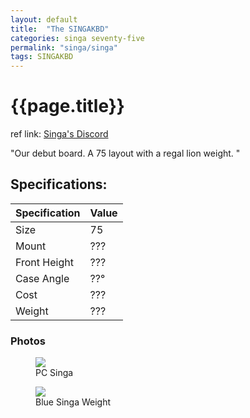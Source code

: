 ```yaml
---
layout: default
title:  "The SINGAKBD"
categories: singa seventy-five
permalink: "singa/singa"
tags: SINGAKBD
---
```

# {{page.title}}

ref link: [Singa's Discord](https://discord.gg/9fKZ5KubdT)

"Our debut board. A 75 layout with a regal lion weight.
"

## Specifications:

| Specification | Value |
|---|---|
| Size | 75 |
| Mount | ??? |
| Front Height | ??? |
| Case Angle | ??° |
| Cost | ??? |
| Weight | ??? |


### Photos

<figure>
  <img src="{{ 'assets/images/singakbd/singa/pc-singa.png' | relative_url }}">
  <figcaption>PC Singa</figcaption>
</figure>

<figure>
  <img src="{{ 'assets/images/singakbd/singa/blue-singa-bottom.png' | relative_url }}">
  <figcaption>Blue Singa Weight</figcaption>
</figure>
